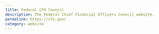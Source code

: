 ```yaml
---
title: Federal CFO Council
description: The Federal Chief Financial Officers Council website.
permalink: https://cfo.gov/
category: website
---
```


